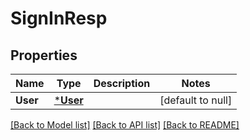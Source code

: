 # SignInResp

## Properties
Name | Type | Description | Notes
------------ | ------------- | ------------- | -------------
**User** | [***User**](User.md) |  | [default to null]

[[Back to Model list]](../README.md#documentation-for-models) [[Back to API list]](../README.md#documentation-for-api-endpoints) [[Back to README]](../README.md)

